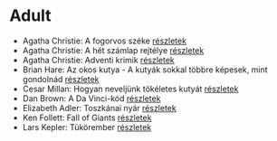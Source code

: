 # Adult

- Agatha Christie: A fogorvos széke [részletek](../_details/Agatha%20Christie.md#id_1747)
- Agatha Christie: A hét számlap rejtélye [részletek](../_details/Agatha%20Christie.md#id_1748)
- Agatha Christie: Adventi krimik [részletek](../_details/Agatha%20Christie.md#id_1761)
- Brian Hare: Az okos kutya - A kutyák sokkal többre képesek, mint gondolnád [részletek](../_details/Brian%20Hare.md#id_1724)
- Cesar Millan: Hogyan neveljünk tökéletes kutyát [részletek](../_details/Cesar%20Millan.md#id_1725)
- Dan Brown: A Da Vinci-kód [részletek](../_details/Dan%20Brown.md#id_1642)
- Elizabeth Adler: Toszkánai nyár [részletek](../_details/Elizabeth%20Adler.md#id_1211)
- Ken Follett: Fall of Giants [részletek](../_details/Ken%20Follett.md#id_1641)
- Lars Kepler: Tükörember [részletek](../_details/Lars%20Kepler.md#id_1682)